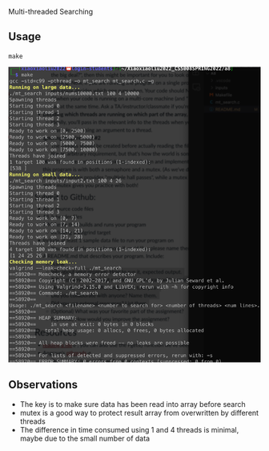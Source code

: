 Multi-threaded Searching

## Usage
```
make
```
![](screenshot.png)

## Observations
- The key is to make sure data has been read into array before search
- mutex is a good way to protect result array from overwritten by different threads
- The difference in time consumed using 1 and 4 threads is minimal, maybe due to the small number of data
